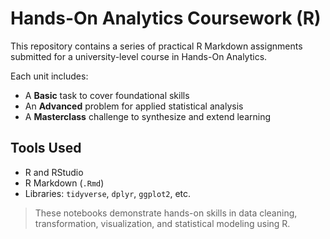 # Hands-On Analytics Coursework (R)

This repository contains a series of practical R Markdown assignments submitted for a university-level course in Hands-On Analytics.

Each unit includes:
- A **Basic** task to cover foundational skills
- An **Advanced** problem for applied statistical analysis
- A **Masterclass** challenge to synthesize and extend learning

## Tools Used

- R and RStudio
- R Markdown (`.Rmd`)
- Libraries: `tidyverse`, `dplyr`, `ggplot2`, etc.

> These notebooks demonstrate hands-on skills in data cleaning, transformation, visualization, and statistical modeling using R.
